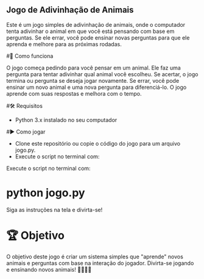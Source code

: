 ## Jogo de Adivinhação de Animais

Este é um jogo simples de adivinhação de animais, onde o computador tenta adivinhar o animal em que você está pensando com base em perguntas. Se ele errar, você pode ensinar novas perguntas para que ele aprenda e melhore para as próximas rodadas.

#🚀 Como funciona

O jogo começa pedindo para você pensar em um animal.
Ele faz uma pergunta para tentar adivinhar qual animal você escolheu.
Se acertar, o jogo termina ou pergunta se deseja jogar novamente.
Se errar, você pode ensinar um novo animal e uma nova pergunta para diferenciá-lo.
O jogo aprende com suas respostas e melhora com o tempo.

#🛠️ Requisitos

 - Python 3.x instalado no seu computador

#▶️ Como jogar

- Clone este repositório ou copie o código do jogo para um arquivo jogo.py.
- Execute o script no terminal com:

Execute o script no terminal com:

# python jogo.py

Siga as instruções na tela e divirta-se!

# 🏆 Objetivo

O objetivo deste jogo é criar um sistema simples que "aprende" novos animais e perguntas com base na interação do jogador.
Divirta-se jogando e ensinando novos animais! 🦁🐶🐱🐵
